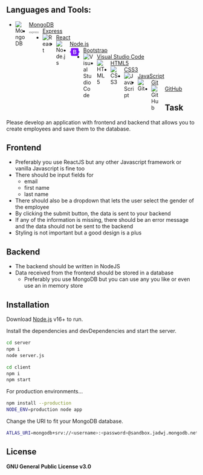 ## Languages and Tools:

- [MongoDB  ](https://www.mongodb.com/)  [<img align="left" alt="MongoDB" width="26px" src="https://cdn.jsdelivr.net/gh/devicons/devicon/icons/mongodb/mongodb-original.svg" style="padding-right:10px;" />](https://www.mongodb.com/)
- [Express  ](https://expressjs.com/) [<img align="left" alt="React" width="26px" src="https://raw.githubusercontent.com/devicons/devicon/v2.15.1/icons/express/express-original-wordmark.svg" style="padding-right:10px;" />](https://expressjs.com/)
- [React  ](https://reactjs.org/) [<img align="left" alt="React" width="26px" src="https://cdn.jsdelivr.net/gh/devicons/devicon/icons/react/react-original.svg" style="padding-right:10px;" />](https://reactjs.org/)
- [Node.js  ](https://nodejs.org/en/) [<img align="left" alt="Node.js" width="26px" src="https://cdn.jsdelivr.net/gh/devicons/devicon/icons/nodejs/nodejs-original.svg" style="padding-right:10px;" />](https://nodejs.org/en/)
- [Bootstrap ](https://getbootstrap.com/)[<img align="left" alt="React" width="26px" src="https://raw.githubusercontent.com/devicons/devicon/v2.15.1/icons/bootstrap/bootstrap-original.svg" style="padding-right:10px;" />](https://getbootstrap.com/)
- [Visual Studio Code  ](https://code.visualstudio.com/) [<img align="left" alt="Visual Studio Code" width="26px" src="https://cdn.jsdelivr.net/gh/devicons/devicon/icons/vscode/vscode-original.svg" style="padding-right:10px;" />](https://code.visualstudio.com/)
- [HTML5  ]()[<img align="left" alt="HTML5" width="26px" src="https://cdn.jsdelivr.net/gh/devicons/devicon/icons/html5/html5-original.svg" style="padding-right:10px;" />]()
- [CSS3  ]()[<img align="left" alt="CSS3" width="26px" src="https://cdn.jsdelivr.net/gh/devicons/devicon/icons/css3/css3-original.svg" style="padding-right:10px;" />]()
- [JavaScript  ]()[<img align="left" alt="JavaScript" width="26px" src="https://cdn.jsdelivr.net/gh/devicons/devicon/icons/javascript/javascript-original.svg" style="padding-right:10px;" />]()
- [Git ](https://git-scm.com/downloads)[<img align="left"  alt="Git" width="26px" src="https://cdn.jsdelivr.net/gh/devicons/devicon/icons/git/git-original.svg" style="padding-right:10px;" />](https://git-scm.com/downloads)
- [GitHub  ](https://github.com/kmaodus)[<img align="left" align="left" alt="GitHub" width="26px" src="https://user-images.githubusercontent.com/3369400/139447912-e0f43f33-6d9f-45f8-be46-2df5bbc91289.png" style="padding-right:10px;" />](https://github.com/kmaodus)

## Task
Please develop an application with frontend and backend that allows you to create employees and save
them to the database.

## Frontend
- Preferably you use ReactJS but any other Javascript framework or vanilla Javascript is fine too
- There should be input fields for
    - email
    - first name
    - last name
- There should also be a dropdown that lets the user select the gender of the employee
- By clicking the submit button, the data is sent to your backend
- If any of the information is missing, there should be an error message and the data should not be sent
    to the backend
- Styling is not important but a good design is a plus
## Backend
- The backend should be written in NodeJS
- Data received from the frontend should be stored in a database
    - Preferably you use MongoDB but you can use any you like or even use an in memory store



## Installation

Download [Node.js](https://nodejs.org/) v16+ to run.

Install the dependencies and devDependencies and start the server.

```sh
cd server
npm i
node server.js
```

```sh
cd client
npm i
npm start
```

For production environments...

```sh
npm install --production
NODE_ENV=production node app
```

Change the URI to fit your MongoDB database.
```sh
ATLAS_URI=mongodb+srv://<username>:<password>@sandbox.jadwj.mongodb.net/employees?retryWrites=true&w=majority
```


## License

**GNU General Public License v3.0**
